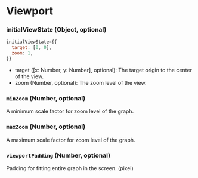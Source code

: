 # Viewport

### initialViewState (Object, optional)

```js
initialViewState={{
  target: [0, 0],
  zoom: 1,
}}
```
 - target ([x: Number, y: Number], optional):  The target origin to the center of the view.
 - zoom (Number, optional): The zoom level of the view.

### `minZoom` (Number, optional)
A minimum scale factor for zoom level of the graph.

### `maxZoom` (Number, optional)
A maximum scale factor for zoom level of the graph.

### `viewportPadding` (Number, optional)
Padding for fitting entire graph in the screen. (pixel)
